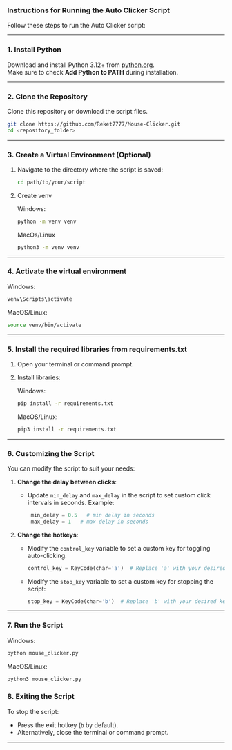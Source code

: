 ### **Instructions for Running the Auto Clicker Script**

Follow these steps to run the Auto Clicker script:

---

### **1. Install Python**
Download and install Python 3.12+ from [python.org](https://www.python.org/).  
Make sure to check **Add Python to PATH** during installation.

---

### **2. Clone the Repository**
Clone this repository or download the script files.  
```bash
git clone https://github.com/Reket7777/Mouse-Clicker.git
cd <repository_folder>
   ```
---

### **3. Create a Virtual Environment (Optional)**
1. Navigate to the directory where the script is saved:
   ```bash
   cd path/to/your/script
   ```

2. Create venv

   Windows:
   ```bash
   python -m venv venv
   ```
   
   MacOs/Linux
   ```bash
   python3 -m venv venv
   ```

---

### **4. Activate the virtual environment**
   Windows:
   ```bash
   venv\Scripts\activate
   ```

   MacOS/Linux:
   ```bash
   source venv/bin/activate
   ```

---

### **5. Install the required libraries from requirements.txt**
1. Open your terminal or command prompt.

2. Install libraries:

   Windows:
   ```bash
   pip install -r requirements.txt
   ```

   MacOS/Linux:
   ```bash
   pip3 install -r requirements.txt
   ```

---

### **6. Customizing the Script**
You can modify the script to suit your needs:

1. **Change the delay between clicks**:
   - Update `min_delay` and `max_delay` in the script to set custom click intervals in seconds.
   Example:
     ```python
      min_delay = 0.5   # min delay in seconds
      max_delay = 1   # max delay in seconds
     ```

2. **Change the hotkeys**:
   - Modify the `control_key` variable to set a custom key for toggling auto-clicking:
     ```python
     control_key = KeyCode(char='a')  # Replace 'a' with your desired key
     ```

   - Modify the `stop_key` variable to set a custom key for stopping the script:
     ```python
     stop_key = KeyCode(char='b')  # Replace 'b' with your desired key
     ```

---

### **7. Run the Script**
   Windows:
   ```bash
   python mouse_clicker.py
   ```

   MacOS/Linux:
   ```bash
   python3 mouse_clicker.py
   ```



### **8. Exiting the Script**
To stop the script:
- Press the exit hotkey (`b` by default).
- Alternatively, close the terminal or command prompt.

---

